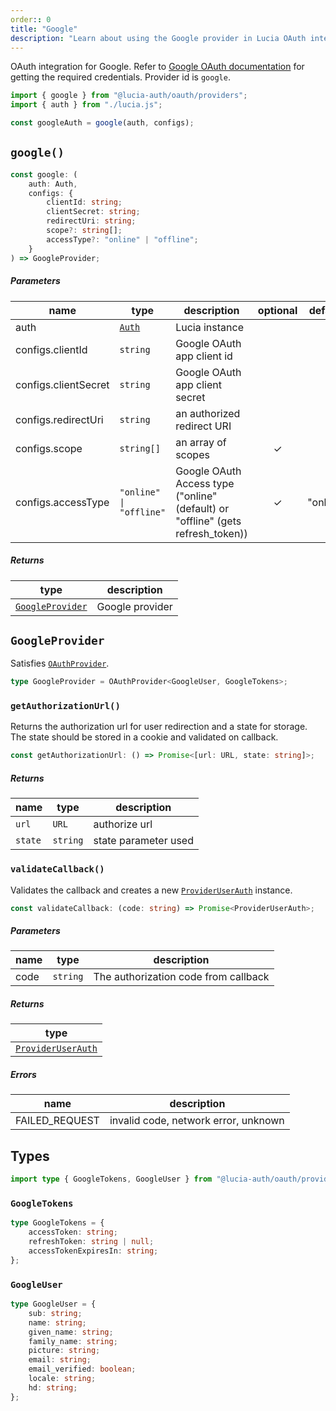 ```yaml
---
order:: 0
title: "Google"
description: "Learn about using the Google provider in Lucia OAuth integration"
---
```


OAuth integration for Google. Refer to [Google OAuth documentation](https://developers.google.com/identity/protocols/oauth2/web-server#httprests) for getting the required credentials. Provider id is `google`.

```ts
import { google } from "@lucia-auth/oauth/providers";
import { auth } from "./lucia.js";

const googleAuth = google(auth, configs);
```

## `google()`

```ts
const google: (
	auth: Auth,
	configs: {
		clientId: string;
		clientSecret: string;
		redirectUri: string;
		scope?: string[];
		accessType?: "online" | "offline";
	}
) => GoogleProvider;
```

##### Parameters

| name                 | type                    | description                                                                     | optional | default  |
| -------------------- | ----------------------- | ------------------------------------------------------------------------------- | :------: | :------: |
| auth                 | [`Auth`]()              | Lucia instance                                                                  |          |          |
| configs.clientId     | `string`                | Google OAuth app client id                                                      |          |          |
| configs.clientSecret | `string`                | Google OAuth app client secret                                                  |          |          |
| configs.redirectUri  | `string`                | an authorized redirect URI                                                      |          |          |
| configs.scope        | `string[]`              | an array of scopes                                                              |    ✓     |          |
| configs.accessType   | `"online" \| "offline"` | Google OAuth Access type ("online" (default) or "offline" (gets refresh_token)) |    ✓     | "online" |

##### Returns

| type                 | description     |
| -------------------- | --------------- |
| [`GoogleProvider`]() | Google provider |

## `GoogleProvider`

Satisfies [`OAuthProvider`]().

```ts
type GoogleProvider = OAuthProvider<GoogleUser, GoogleTokens>;
```

### `getAuthorizationUrl()`

Returns the authorization url for user redirection and a state for storage. The state should be stored in a cookie and validated on callback.

```ts
const getAuthorizationUrl: () => Promise<[url: URL, state: string]>;
```

##### Returns

| name    | type     | description          |
| ------- | -------- | -------------------- |
| `url`   | `URL`    | authorize url        |
| `state` | `string` | state parameter used |

### `validateCallback()`

Validates the callback and creates a new [`ProviderUserAuth`]() instance.

```ts
const validateCallback: (code: string) => Promise<ProviderUserAuth>;
```

##### Parameters

| name | type     | description                          |
| ---- | -------- | ------------------------------------ |
| code | `string` | The authorization code from callback |

##### Returns

| type                   |
| ---------------------- |
| [`ProviderUserAuth`]() |

##### Errors

| name           | description                          |
| -------------- | ------------------------------------ |
| FAILED_REQUEST | invalid code, network error, unknown |

## Types

```ts
import type { GoogleTokens, GoogleUser } from "@lucia-auth/oauth/providers";
```

### `GoogleTokens`

```ts
type GoogleTokens = {
	accessToken: string;
	refreshToken: string | null;
	accessTokenExpiresIn: string;
};
```

### `GoogleUser`

```ts
type GoogleUser = {
	sub: string;
	name: string;
	given_name: string;
	family_name: string;
	picture: string;
	email: string;
	email_verified: boolean;
	locale: string;
	hd: string;
};
```
